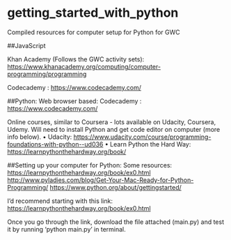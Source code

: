 # getting_started_with_python
Compiled resources for computer setup for Python for GWC

##JavaScript

Khan Academy (Follows the GWC activity sets): https://www.khanacademy.org/computing/computer-programming/programming

Codecademy : https://www.codecademy.com/

##Python: 
Web browser based:
Codecademy : https://www.codecademy.com/

Online courses, similar to Coursera - lots available on Udacity, Coursera, Udemy. Will need to install Python and get code editor on computer (more info below). 
•	Udacity: https://www.udacity.com/course/programming-foundations-with-python--ud036
•	Learn Python the Hard Way: https://learnpythonthehardway.org/book/



##Setting up your computer for Python: 
Some resources:
https://learnpythonthehardway.org/book/ex0.html
http://www.pyladies.com/blog/Get-Your-Mac-Ready-for-Python-Programming/
https://www.python.org/about/gettingstarted/

I’d recommend starting with this link: https://learnpythonthehardway.org/book/ex0.html

Once you go through the link, download the file attached (main.py) and test it by running ‘python main.py’ in terminal.

